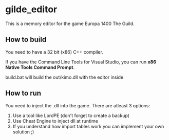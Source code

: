 # gilde_editor
This is a memory editor for the game Europa 1400 The Guild.

## How to build
You need to have a 32 bit (x86) C++ compiler.

If you have the Command Line Tools for Visual Studio, you can run **x86 Native Tools Command Prompt**.

build.bat will build the out/kimo.dll with the editor inside

## How to run
You need to inject the .dll into the game. There are atleast 3 options:
1. Use a tool like LordPE (don't forget to create a backup)
2. Use Cheat Engine to inject dll at runtime
3. If you understand how import tables work you can implement your own solution ;)
